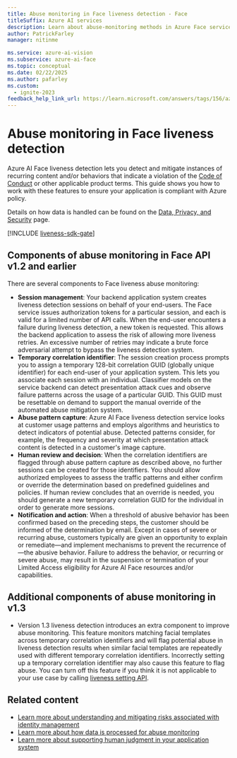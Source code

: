 ```yaml
---
title: Abuse monitoring in Face liveness detection - Face
titleSuffix: Azure AI services
description: Learn about abuse-monitoring methods in Azure Face service.
author: PatrickFarley
manager: nitinme

ms.service: azure-ai-vision
ms.subservice: azure-ai-face
ms.topic: conceptual
ms.date: 02/22/2025
ms.author: pafarley
ms.custom:
  - ignite-2023
feedback_help_link_url: https://learn.microsoft.com/answers/tags/156/azure-face
---
```


# Abuse monitoring in Face liveness detection

Azure AI Face liveness detection lets you detect and mitigate instances of recurring content and/or behaviors that indicate a violation of the [Code of Conduct](/legal/ai-code-of-conduct?context=/azure/ai-services/computer-vision/context/context) or other applicable product terms. This guide shows you how to work with these features to ensure your application is compliant with Azure policy.

Details on how data is handled can be found on the [Data, Privacy, and Security](/azure/ai-foundry/responsible-ai/face/data-privacy-security) page.

[!INCLUDE [liveness-sdk-gate](./includes/liveness-sdk-gate.md)]

## Components of abuse monitoring in Face API v1.2 and earlier

There are several components to Face liveness abuse monitoring:
- **Session management**: Your backend application system creates liveness detection sessions on behalf of your end-users. The Face service issues authorization tokens for a particular session, and each is valid for a limited number of API calls. When the end-user encounters a failure during liveness detection, a new token is requested. This allows the backend application to assess the risk of allowing more liveness retries. An excessive number of retries may indicate a brute force adversarial attempt to bypass the liveness detection system.
- **Temporary correlation identifier**: The session creation process prompts you to assign a temporary 128-bit correlation GUID (globally unique identifier) for each end-user of your application system. This lets you associate each session with an individual. Classifier models on the service backend can detect presentation attack cues and observe failure patterns across the usage of a particular GUID. This GUID must be resettable on demand to support the manual override of the automated abuse mitigation system.
- **Abuse pattern capture**: Azure AI Face liveness detection service looks at customer usage patterns and employs algorithms and heuristics to detect indicators of potential abuse. Detected patterns consider, for example, the frequency and severity at which presentation attack content is detected in a customer's image capture.
- **Human review and decision**: When the correlation identifiers are flagged through abuse pattern capture as described above, no further sessions can be created for those identifiers. You should allow authorized employees to assess the traffic patterns and either confirm or override the determination based on predefined guidelines and policies. If human review concludes that an override is needed, you should generate a new temporary correlation GUID for the individual in order to generate more sessions.
- **Notification and action**: When a threshold of abusive behavior has been confirmed based on the preceding steps, the customer should be informed of the determination by email. Except in cases of severe or recurring abuse, customers typically are given an opportunity to explain or remediate&mdash;and implement mechanisms to prevent the recurrence of&mdash;the abusive behavior. Failure to address the behavior, or recurring or severe abuse, may result in the suspension or termination of your Limited Access eligibility for Azure AI Face resources and/or capabilities.

## Additional components of abuse monitoring in v1.3 

-	Version 1.3 liveness detection introduces an extra component to improve abuse monitoring. This feature monitors matching facial templates across temporary correlation identifiers and will flag potential abuse in liveness detection results when similar facial templates are repeatedly used with different temporary correlation identifiers. Incorrectly setting up a temporary correlation identifier may also cause this feature to flag abuse. You can turn off this feature if you think it is not applicable to your use case by calling [liveness setting API](/rest/api/face/liveness-session-operations/patch-settings?view=rest-face-v1.3-preview).

## Related content

- [Learn more about understanding and mitigating risks associated with identity management](/azure/security/fundamentals/identity-management-overview)
- [Learn more about how data is processed for abuse monitoring](/azure/ai-foundry/responsible-ai/face/data-privacy-security)
- [Learn more about supporting human judgment in your application system](/azure/ai-foundry/responsible-ai/face/characteristics-and-limitations#design-the-system-to-support-human-judgment)
